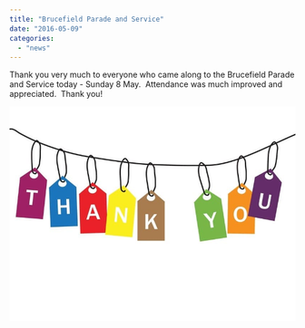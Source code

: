 ```yaml
---
title: "Brucefield Parade and Service"
date: "2016-05-09"
categories: 
  - "news"
---
```


Thank you very much to everyone who came along to the Brucefield Parade and Service today - Sunday 8 May.  Attendance was much improved and appreciated.  Thank you!

![](images/ThankYou2.jpg)
